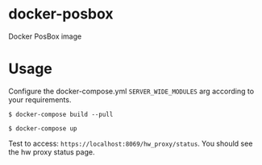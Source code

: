 # docker-posbox
Docker PosBox image

# Usage

Configure the docker-compose.yml `SERVER_WIDE_MODULES` arg according to your requirements.

`$ docker-compose build --pull`

`$ docker-compose up`

Test to access: `https://localhost:8069/hw_proxy/status`. You should see the hw proxy status page.
